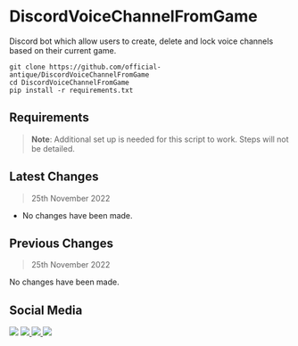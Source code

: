 # DiscordVoiceChannelFromGame
Discord bot which allow users to create, delete and lock voice channels based on their current game.

    git clone https://github.com/official-antique/DiscordVoiceChannelFromGame
    cd DiscordVoiceChannelFromGame
    pip install -r requirements.txt

## Requirements
> **Note**: Additional set up is needed for this script to work. Steps will not be detailed.

## Latest Changes
> 25th November 2022

- No changes have been made.

## Previous Changes
> 25th November 2022

No changes have been made.

## Social Media
<span>
  <img src="https://img.shields.io/static/v1?label=Discord&message=Antique%239837&color=blueviolet"/>
  <a href="https://reddit.com/u/antique_codes">
    <img src="https://img.shields.io/static/v1?label=Reddit&message=%40antique_codes&color=red"/>
  </a>
  <a href="https://twitch.tv/official_antique">
    <img src="https://img.shields.io/static/v1?label=Twitch&message=official_antique&color=blueviolet"/>
  </a>
  <a href="https://twitter.com/antique_codes">
    <img src="https://img.shields.io/static/v1?label=Twitter&message=%40antique_codes&color=blue"/>
  </a>
</span>
